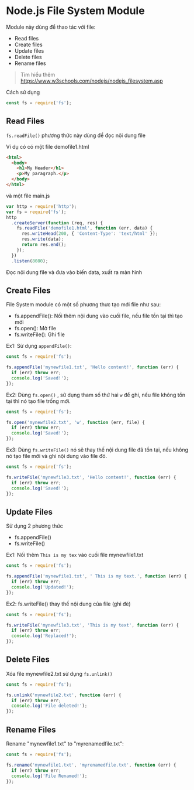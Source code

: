 # Node.js File System Module

Module này dùng để thao tác với file:

- Read files
- Create files
- Update files
- Delete files
- Rename files

> Tìm hiểu thêm https://www.w3schools.com/nodejs/nodejs_filesystem.asp

Cách sử dụng

```js
const fs = require('fs');
```

## Read Files

`fs.readFile()` phương thức này dùng để đọc nội dung file

Ví dụ có có một file demofile1.html

```html
<html>
  <body>
    <h1>My Header</h1>
    <p>My paragraph.</p>
  </body>
</html>
```

và một file main.js

```js
var http = require('http');
var fs = require('fs');
http
  .createServer(function (req, res) {
    fs.readFile('demofile1.html', function (err, data) {
      res.writeHead(200, { 'Content-Type': 'text/html' });
      res.write(data);
      return res.end();
    });
  })
  .listen(8080);
```

Đọc nội dung file và đưa vào biến data, xuất ra màn hình

## Create Files

File System module có một số phương thưc tạo mới file như sau:

- fs.appendFile(): Nối thêm nội dung vào cuối file, nếu file tồn tại thì tạo mới
- fs.open(): Mở file
- fs.writeFile(): Ghi file

Ex1: Sử dụng `appendFile()`:

```js
const fs = require('fs');

fs.appendFile('mynewfile1.txt', 'Hello content!', function (err) {
  if (err) throw err;
  console.log('Saved!');
});
```

Ex2: Dùng `fs.open()` , sử dụng tham số thứ hai `w` để ghi, nếu file không tồn tại thì nó tạo file trống mới.

```js
const fs = require('fs');

fs.open('mynewfile2.txt', 'w', function (err, file) {
  if (err) throw err;
  console.log('Saved!');
});
```

Ex3: Dùng `fs.writeFile()` nó sẽ thay thế nội dung file đã tồn tại, nếu không nó tạo file mới và ghi nội dung vào file đó.

```js
const fs = require('fs');

fs.writeFile('mynewfile3.txt', 'Hello content!', function (err) {
  if (err) throw err;
  console.log('Saved!');
});
```

## Update Files

Sử dụng 2 phương thức

- fs.appendFile()
- fs.writeFile()

Ex1: Nối thêm `This is my tex` vào cuối file mynewfile1.txt

```js
const fs = require('fs');

fs.appendFile('mynewfile1.txt', ' This is my text.', function (err) {
  if (err) throw err;
  console.log('Updated!');
});
```

Ex2: fs.writeFile() thay thế nội dung của file (ghi đè)

```js
const fs = require('fs');

fs.writeFile('mynewfile3.txt', 'This is my text', function (err) {
  if (err) throw err;
  console.log('Replaced!');
});
```

## Delete Files

Xóa file mynewfile2.txt sử dụng `fs.unlink()`

```js
const fs = require('fs');

fs.unlink('mynewfile2.txt', function (err) {
  if (err) throw err;
  console.log('File deleted!');
});
```

## Rename Files

Rename "mynewfile1.txt" to "myrenamedfile.txt":

```js
const fs = require('fs');

fs.rename('mynewfile1.txt', 'myrenamedfile.txt', function (err) {
  if (err) throw err;
  console.log('File Renamed!');
});
```
